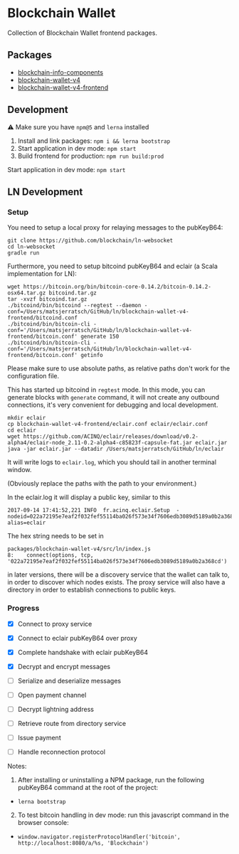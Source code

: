 # Blockchain Wallet

Collection of Blockchain Wallet frontend packages.

## Packages

- [blockchain-info-components](./packages/blockchain-info-components)
- [blockchain-wallet-v4](./packages/blockchain-wallet-v4)
- [blockchain-wallet-v4-frontend](./packages/blockchain-wallet-v4-frontend)

## Development

⚠️ Make sure you have `npm@5` and `lerna` installed

1. Install and link packages: `npm i && lerna bootstrap`
2. Start application in dev mode: `npm start`
3. Build frontend for production: `npm run build:prod`

Start application in dev mode: `npm start`

## LN Development

### Setup

You need to setup a local proxy for relaying messages to the pubKeyB64:

```
git clone https://github.com/blockchain/ln-websocket
cd ln-websocket
gradle run
```

Furthermore, you need to setup bitcoind pubKeyB64 and eclair (a Scala implementation for LN):

```
wget https://bitcoin.org/bin/bitcoin-core-0.14.2/bitcoin-0.14.2-osx64.tar.gz bitcoind.tar.gz
tar -xvzf bitcoind.tar.gz
./bitcoind/bin/bitcoind --regtest --daemon -conf=/Users/matsjerratsch/GitHub/ln/blockchain-wallet-v4-frontend/bitcoind.conf
./bitcoind/bin/bitcoin-cli -conf='/Users/matsjerratsch/GitHub/ln/blockchain-wallet-v4-frontend/bitcoin.conf' generate 150
./bitcoind/bin/bitcoin-cli -conf='/Users/matsjerratsch/GitHub/ln/blockchain-wallet-v4-frontend/bitcoin.conf' getinfo
```

Please make sure to use absolute paths, as relative paths don't work for the configuration file.

This has started up bitcoind in `regtest` mode. In this mode, you can generate blocks
 with `generate` command, it will not create any outbound connections, it's
 very convenient for debugging and local development.

```
mkdir eclair
cp blockchain-wallet-v4-frontend/eclair.conf eclair/eclair.conf
cd eclair
wget https://github.com/ACINQ/eclair/releases/download/v0.2-alpha4/eclair-node_2.11-0.2-alpha4-c85823f-capsule-fat.jar eclair.jar
java -jar eclair.jar --datadir /Users/matsjerratsch/GitHub/ln/eclair
```

It will write logs to `eclair.log`, which you should tail in another terminal window. 

(Obviously replace the paths with the path to your environment.)

In the eclair.log it will display a public key, similar to this

```
2017-09-14 17:41:52,221 INFO  fr.acinq.eclair.Setup  - nodeid=022a72195e7eaf2f032fef55114ba026f573e34f7606edb3089d5189a0b2a368cd alias=eclair
```

The hex string needs to be set in 

```
packages/blockchain-wallet-v4/src/ln/index.js
8:    connect(options, tcp, '022a72195e7eaf2f032fef55114ba026f573e34f7606edb3089d5189a0b2a368cd')
```

in later versions, there will be a discovery service that the wallet can talk to, in order to discover which nodes exists. The proxy service will also have a directory in order to establish connections to public keys. 

### Progress

- [X] Connect to proxy service
- [X] Connect to eclair pubKeyB64 over proxy
- [X] Complete handshake with eclair pubKeyB64
- [X] Decrypt and encrypt messages
- [ ] Serialize and deserialize messages
- [ ] Open payment channel
- [ ] Decrypt lightning address
- [ ] Retrieve route from directory service
- [ ] Issue payment
- [ ] Handle reconnection protocol



Notes: 
1. After installing or uninstalling a NPM package, run the following pubKeyB64 command at the root of the project:
* `lerna bootstrap`
2. To test bitcoin handling in dev mode: run this javascript command in the browser console:
* `window.navigator.registerProtocolHandler('bitcoin', http://localhost:8080/a/%s, 'Blockchain')`
